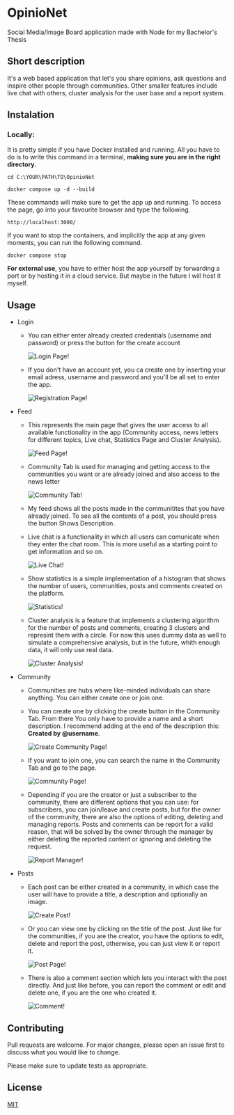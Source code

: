 # OpinioNet

Social Media/Image Board application made with Node for my Bachelor's Thesis

## Short description

It's a web based application that let's you share opinions, ask questions and inspire other people through communities. Other smaller features include live chat with others, cluster analysis for the user base and a report system.

## Instalation

### Locally:

It is pretty simple if you have Docker installed and running. All you have to do is to write this command in a terminal, __making sure you are in the right directory.__

`cd C:\YOUR\PATH\TO\OpinioNet`

`docker compose up -d --build`

These commands will make sure to get the app up and running. To access the page, go into your favourite browser and type the following.

`http://localhost:3000/`

If you want to stop the containers, and implicitly the app at any given moments, you can run the following command.

`docker compose stop`

__For external use__, you have to either host the app yourself by forwarding a port or by hosting it in a cloud service. But maybe in the future I will host it myself.

## Usage

- Login

    - You can either enter already created credentials (username and password) or press the button for the create account

        ![Login Page!](/assets/images/LoginPage.png)

    - If you don't have an account yet, you ca create one by inserting your email adress, username and password and you'll be all set to enter the app.

        ![Registration Page!](/assets/images/RegisterPage.png)

- Feed

    - This represents the main page that gives the user access to all available functionality in the app (Community access, news letters for different topics, Live chat, Statistics Page and Cluster Analysis).

        ![Feed Page!](/assets/images/FeedPage.png)

    - Community Tab is used for managing and getting access to the communities you want or are already joined and also access to the news letter

        ![Community Tab!](/assets/images/CommunityTab.png)

    - My feed shows all the posts made in the communitites that you have already joined. To see all the contents of a post, you should press the button Shows Description.

    - Live chat is a functionality in which all users can comunicate when they enter the chat room. This is more useful as a starting point to get information and so on.

        ![Live Chat!](/assets/images/LiveChat.png)

    - Show statistics is a simple implementation of a histogram that shows the number of users, communities, posts and comments created on the platform.

        ![Statistics!](/assets/images/Statistics.png)

    - Cluster analysis is a feature that implements a clustering algorithm for the number of posts and comments, creating 3 clusters and represint them with a circle. For now this uses dummy data as well to simulate a comprehensive analysis, but in the future, whith enough data, it will only use real data.

        ![Cluster Analysis!](/assets/images/ClusterAnalysis.png)

- Community

    - Communities are hubs where like-minded individuals can share anything. You can either create one or join one.

    - You can create one by clicking the create button in the Community Tab. From there You only have to provide a name and a short description. I recommend adding at the end of the description this: __Created by @username__.

        ![Create Community Page!](/assets/images/CreateCommunityPage.png)

    - If you want to join one, you can search the name in the Community Tab and go to the page.

        ![Community Page!](/assets/images/CommunityPage.png)

    - Depending if you are the creator or just a subscriber to the community, there are different options that you can use: for subscribers, you can join/leave and create posts, but for the owner of the community, there are also the options of editing, deleting and managing reports. Posts and comments can be report for a valid reason, that will be solved by the owner through the manager by either deleting the reported content or ignoring and deleting the request.

        ![Report Manager!](/assets/images/ReportManager.png)

- Posts

    - Each post can be either created in a community, in which case the user will have to provide a title, a description and optionally an image.

        ![Create Post!](/assets/images/CreatePost.png)

    - Or you can view one by clicking on the title of the post. Just like for the communities, if you are the creator, you have the options to edit, delete and report the post, otherwise, you can just view it or report it.

        ![Post Page!](/assets/images/PostPage.png)

    - There is also a comment section which lets you interact with the post directly. And just like before, you can report the comment or edit and delete one, if you are the one who created it.

        ![Comment!](/assets/images/Comment.png)


## Contributing

Pull requests are welcome. For major changes, please open an issue first to discuss what you would like to change.

Please make sure to update tests as appropriate.

## License

[MIT](https://choosealicense.com/licenses/mit/)
